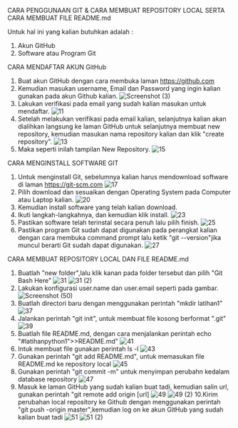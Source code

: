 CARA PENGGUNAAN GIT & CARA MEMBUAT REPOSITORY LOCAL SERTA CARA MEMBUAT FILE README.md

Untuk hal ini yang kalian butuhkan adalah :
  1. Akun GitHub
  2. Software atau Program Git

CARA MENDAFTAR AKUN GitHub
  1. Buat akun GitHub dengan cara membuka laman https://github.com
  2. Kemudian masukan username, Email dan Password yang ingin kalian gunakan pada akun Github kalian.
  ![Screenshot (3)](https://user-images.githubusercontent.com/57002773/67613055-20164000-f7d3-11e9-8ed6-754abf3e0760.png)
  3. Lakukan verifikasi pada email yang sudah kalian masukan untuk mendaftar.
  ![11](https://user-images.githubusercontent.com/57002773/67614204-067cf480-f7e3-11e9-8154-ea11bb1ebacb.png)
  4. Setelah melakukan verifikasi pada email kalian, selanjutnya kalian akan dialihkan langsung ke laman GitHub untuk selanjutnya membuat new repository, kemudian masukan nama repository kalian dan klik "create repository".
  ![13](https://user-images.githubusercontent.com/57002773/67614205-0bda3f00-f7e3-11e9-8733-3013afcbd1d7.png)
  5. Maka seperti inilah tampilan New Repository.
  ![15](https://user-images.githubusercontent.com/57002773/67614206-11378980-f7e3-11e9-9cd4-ee07a48ccd57.png)
 
 CARA MENGINSTALL SOFTWARE GIT
  1. Untuk menginstall Git, sebelumnya kalian harus mendownload software di laman https://git-scm.com
  ![17](https://user-images.githubusercontent.com/57002773/67614208-185e9780-f7e3-11e9-8f1e-46eb808de836.png)
  2. Pilih download dan sesuaikan dengan Operating System pada Computer atau Laptop kalian.
  ![20](https://user-images.githubusercontent.com/57002773/67614210-1eed0f00-f7e3-11e9-9f5f-bcbc225047c1.png)
  3. Kemudian install software yang telah kalian download.
  4. Ikuti langkah-langkahnya, dan kemudian klik install.
  ![23](https://user-images.githubusercontent.com/57002773/67614211-23b1c300-f7e3-11e9-9b0c-e89e31691916.png)
  5. Pastikan software telah terinstal secara penuh lalu pilih finish.
  ![25](https://user-images.githubusercontent.com/57002773/67614213-28767700-f7e3-11e9-9fee-da972e033ff4.png)
  6. Pastikan program Git sudah dapat digunakan pada perangkat kalian dengan cara membuka command prompt lalu ketik "git --version"jika muncul berarti Git sudah dapat digunakan.
  ![27](https://user-images.githubusercontent.com/57002773/67614215-2e6c5800-f7e3-11e9-8352-09dcf5371e03.png)
  
  CARA MEMBUAT REPOSITORY LOCAL DAN FILE README.md
   1. Buatlah "new folder",lalu klik kanan pada folder tersebut dan pilih "Git Bash Here"
   ![31](https://user-images.githubusercontent.com/57002773/67614222-3b894700-f7e3-11e9-9e8b-0116208bff64.png)
   ![31 (2)](https://user-images.githubusercontent.com/57002773/67614219-362bfc80-f7e3-11e9-95fb-a24c98b307a4.png)
   2. Lakukan konfigurasi user.name dan user.email seperti pada gambar.
   ![Screenshot (50)](https://user-images.githubusercontent.com/57002773/67614226-49d76300-f7e3-11e9-8d35-dd6bb3aa5a38.png)
   3. Buatlah directori baru dengan menggunakan perintah "mkdir latihan1"
   ![37](https://user-images.githubusercontent.com/57002773/67614553-61b1e580-f7e9-11e9-95fd-e3a38281fdad.png)
   4. Jalankan perintah "git init", untuk membuat file kosong berformat ".git"
   ![39](https://user-images.githubusercontent.com/57002773/67614554-624a7c00-f7e9-11e9-8eba-fb23b62eff9e.png)
   5. Buatlah file README.md, dengan cara menjalankan perintah echo "#latihanpython1">>README.md"
   ![41](https://user-images.githubusercontent.com/57002773/67614555-624a7c00-f7e9-11e9-9b38-e401eeabbcbf.png)
   6. Intuk membuat file gunakan perintah ls -l
   ![43](https://user-images.githubusercontent.com/57002773/67614556-624a7c00-f7e9-11e9-89a0-cc5fce8cb4c1.png)
   7. Gunakan perintah "git add README.md", untuk memasukan file README.md ke repository local
   ![45](https://user-images.githubusercontent.com/57002773/67614557-62e31280-f7e9-11e9-9676-3e2343c5f0e6.png)
   8. Gunakan perintah "git commit -m" untuk menyimpan perubahn kedalam database repository
   ![47](https://user-images.githubusercontent.com/57002773/67614558-64143f80-f7e9-11e9-880c-7dfe8ff4c69a.png)
   9. Masuk ke laman GitHub yang sudah kalian buat tadi, kemudian salin url, gunakan perintah "git remote add origin [url]
   ![49](https://user-images.githubusercontent.com/57002773/67614561-64acd600-f7e9-11e9-88c4-134ce308c705.png)
   ![49 (2)](https://user-images.githubusercontent.com/57002773/67614560-64143f80-f7e9-11e9-97b7-8575f3f3dca3.png)
   10.Kirim perubahan local repository ke Github dengan menggunakan perintah "git push -origin master",kemudian log on ke akun 
   GitHub yang sudah kalian buat tadi
   ![51](https://user-images.githubusercontent.com/57002773/67614566-65de0300-f7e9-11e9-806d-a514228739a5.png)
   ![51 (2)](https://user-images.githubusercontent.com/57002773/67614563-65456c80-f7e9-11e9-8955-bde75ca06689.png)
